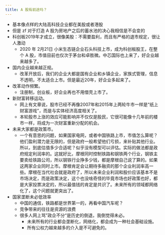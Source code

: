 ```yaml
---
title: A 股有前途吗？
---
```


  - 基本像点样的大陆高科技企业都在美股或者港股
  - 但是 zf 对于打造 A 股为房地产之后的蓄水池的决心我相信是不会变的
  - 科创板2019年才成立，很像美股：不需要盈利，而且有严格的退市规定，很让人激动
    - 2020 年 2月21日 小米生态链企业石头科技上市，成为科创板股王，在整个 A 股，市值目前也仅次于茅台和卓胜微。中芯国际也上来了，好企业越来越多了。
- 国内企业越来越正规。
  - 改革开放后，我们的企业大都是国有企业和乡镇企业，家族式管理，信息不透明，不太适合上市。但是最近20年，好企业多起来了。
- 改革动作频繁。
  - 注册制，创业板，好企业再也不用借壳上市了。
- 新财富转移运动。
  - 网上有文章说，股市已经不再像2007年和2015年上两轮牛市一样是“纸上财富游戏”，而是与实体经济高度相关了。
  - 本轮股市上涨的效应可能影响并不仅仅是股民，它很可能像十几年前的楼市一样，将成为一次财富重新分配的机会。
- 未来大家都是政策市。
  - 一个有意思的问题，如果国家电网，或者中国铁路上市，市值怎么算呢？他们盈利潜力是无限的，但是政府一般希望他们亏损，来补贴其他行业。所以，到底估值多少合适呢？似乎没有模型可以评估。实际的做法都是政府规定利润率的。这就好比，摩根同时控制铁路和钢铁两个行业，钢铁主要卖给铁路公司，所以钢铁行业挣多少钱，都是摩根自己说了算的。如果这两家企业同时上市。摩根肯定会让期待多融资的那个企业利润率高一些。摩根在当代社会就是政府了，所以未来企业利润和股价应该基本不是市场决定，而是政策决定，这个也没啥奇怪的毕竟市场也好政策也好，都是大家投票决定的，所以最值钱的肯定是共识了。未来所有的领域都网络化了，这个问题就更突出了。
- 国家垄断未必低效率
  - 中国的通信，铁路都是世界第一的，再看中国汽车呢？
  - 竞争带来的往往是资源的浪费
  - 很多人网上骂”政企不分“是历史的倒退，我倒觉得未必。
    - 未来所有的行业都会垄断化，网络化，都会成为一种社会基础设施。
    - 所有公权力越来越多的介入是不可避免的。
